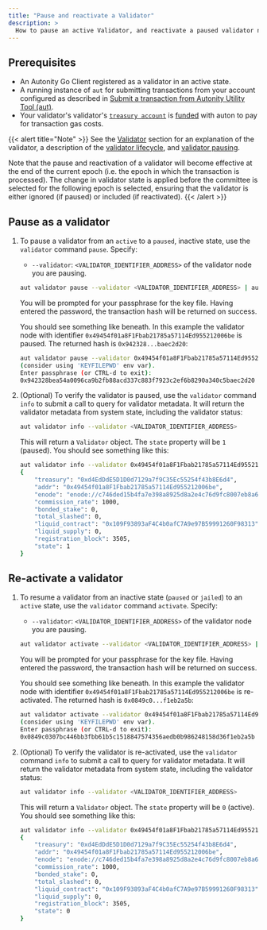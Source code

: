 ```yaml
---
title: "Pause and reactivate a Validator"
description: >
  How to pause an active Validator, and reactivate a paused validator node.
---
```


## Prerequisites

- An Autonity Go Client registered as a validator in an active state.
- A running instance of `aut` for submitting transactions from your account configured as described in [Submit a transaction from Autonity Utility Tool (aut)](/account-holders/submit-trans-aut/).
- Your validator's validator's [`treasury account`](/concepts/validator/#treasury-account) is [funded](/account-holders/fund-acct/) with auton to pay for transaction gas costs.

{{< alert title="Note" >}}
See the [Validator](/concepts/validator/) section for an explanation of the validator, a description of the [validator lifecycle](/concepts/validator/#validator-lifecycle), and [validator pausing](/concepts/validator/#validator-pausing).

Note that the pause and reactivation of a validator will become effective at the end of the current epoch (i.e. the epoch in which the transaction is processed). The change in validator state is applied before the committee is selected for the following epoch is selected, ensuring that the validator is either ignored (if paused) or included (if reactivated).
{{< /alert >}}

## Pause as a validator

1. To pause a validator from an `active` to a `paused`, inactive state, use the `validator` command `pause`. Specify:

	- `--validator`: `<VALIDATOR_IDENTIFIER_ADDRESS>` of the validator node you are pausing.

    ```bash
    aut validator pause --validator <VALIDATOR_IDENTIFIER_ADDRESS> | aut tx sign - | aut tx send -
    ```

    You will be prompted for your passphrase for the key file. Having entered the password, the transaction hash will be returned on success.

    You should see something like beneath. In this example the validator node with identifier `0x49454f01a8F1Fbab21785a57114Ed955212006be` is paused. The returned hash is `0x942328...baec2d20`:

    ```bash
    aut validator pause --validator 0x49454f01a8F1Fbab21785a57114Ed955212006be | aut tx sign - | aut tx send -
    (consider using 'KEYFILEPWD' env var).
    Enter passphrase (or CTRL-d to exit):
    0x942328bea54a0096ca9b2fb88acd337c883f7923c2ef6b8290a340c5baec2d20
	```

2. (Optional) To verify the validator is paused, use the `validator` command `info` to submit a call to query for validator metadata. It will return the validator metadata from system state, including the validator status:

	```bash
    aut validator info --validator <VALIDATOR_IDENTIFIER_ADDRESS>
    ```

    This will return a `Validator` object. The `state` property will be `1` (paused). You should see something like this:

    ```bash
	aut validator info --validator 0x49454f01a8F1Fbab21785a57114Ed955212006be
	{
		"treasury": "0xd4EdDdE5D1D0d7129a7f9C35Ec55254f43b8E6d4",
		"addr": "0x49454f01a8F1Fbab21785a57114Ed955212006be",
		"enode": "enode://c746ded15b4fa7e398a8925d8a2e4c76d9fc8007eb8a6b8ad408a18bf66266b9d03dd9aa26c902a4ac02eb465d205c0c58b6f5063963fc752806f2681287a915@51.89.151.55:30304",
		"commission_rate": 1000,
		"bonded_stake": 0,
		"total_slashed": 0,
		"liquid_contract": "0x109F93893aF4C4b0afC7A9e97B59991260F98313",
		"liquid_supply": 0,
		"registration_block": 3505,
		"state": 1
	}
    ```

## Re-activate a validator

1. To resume a validator from an inactive state (`paused` or `jailed`) to an `active` state, use the `validator` command `activate`. Specify:

	- `--validator`: `<VALIDATOR_IDENTIFIER_ADDRESS>` of the validator node you are pausing.

    ```bash
    aut validator activate --validator <VALIDATOR_IDENTIFIER_ADDRESS> | aut tx sign - | aut tx send -
    ```

    You will be prompted for your passphrase for the key file. Having entered the password, the transaction hash will be returned on success.

    You should see something like beneath. In this example the validator node with identifier `0x49454f01a8F1Fbab21785a57114Ed955212006be` is re-activated. The returned hash is `0x0849c0...f1eb2a5b`:

    ```bash
    aut validator activate --validator 0x49454f01a8F1Fbab21785a57114Ed955212006be | aut tx sign - | aut tx send -
    (consider using 'KEYFILEPWD' env var).
    Enter passphrase (or CTRL-d to exit):
    0x0849c0307bc446bb3fbb61b5c1518847574356aedb0b986248158d36f1eb2a5b
	```

2. (Optional) To verify the validator is re-activated, use the `validator` command `info` to submit a call to query for validator metadata. It will return the validator metadata from system state, including the validator status:

	```bash
    aut validator info --validator <VALIDATOR_IDENTIFIER_ADDRESS>
    ```

    This will return a `Validator` object. The `state` property will be `0` (active). You should see something like this:

    ```bash
	aut validator info --validator 0x49454f01a8F1Fbab21785a57114Ed955212006be
	{
		"treasury": "0xd4EdDdE5D1D0d7129a7f9C35Ec55254f43b8E6d4",
		"addr": "0x49454f01a8F1Fbab21785a57114Ed955212006be",
		"enode": "enode://c746ded15b4fa7e398a8925d8a2e4c76d9fc8007eb8a6b8ad408a18bf66266b9d03dd9aa26c902a4ac02eb465d205c0c58b6f5063963fc752806f2681287a915@51.89.151.55:30304",
		"commission_rate": 1000,
		"bonded_stake": 0,
		"total_slashed": 0,
		"liquid_contract": "0x109F93893aF4C4b0afC7A9e97B59991260F98313",
		"liquid_supply": 0,
		"registration_block": 3505,
		"state": 0
	}
    ```
